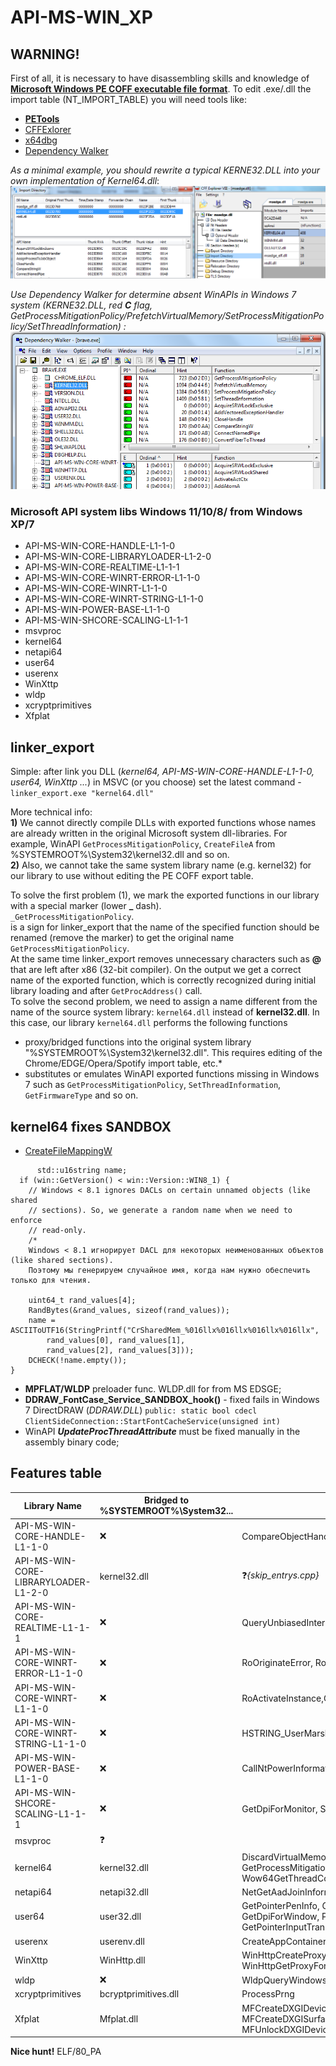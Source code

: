 # API-MS-WIN_XP
## WARNING!
First of all, it is necessary to have disassembling skills and knowledge of [**Microsoft Windows PE COFF executable file format**](https://learn.microsoft.com/en-us/windows/win32/debug/pe-format). To edit .exe/.dll the import table (NT_IMPORT_TABLE) you will need tools like:
* [**PETools**](https://github.com/petoolse/petools)
* [CFFExlorer](https://ntcore.com/?page_id=388)
* [x64dbg](https://github.com/x64dbg/x64dbg)
* [Dependency Walker](https://www.dependencywalker.com/)
	
*As a minimal example, you should rewrite a typical KERNE32.DLL into your own implementation of Kernel64.dll*:
![kernel64](PETools_CFF_IMPORT_TABLE.png "PETools and CFF Explorer VIII - NT_IMPORT_TABLE")

*Use Dependency Walker for determine absent WinAPIs in Windows 7 system (KERNE32.DLL, red **C** flag, GetProcessMitigationPolicy/PrefetchVirtualMemory/SetProcessMitigationPolicy/SetThreadInformation) :*
![KERNEL32_WINAPI](DEPENDENCY_KERNEL32_WINDOWS7.PNG "Dependency Walker detected broken APIs (RED)")

### Microsoft API system libs Windows 11/10/8/ from Windows XP/7  
  
- API-MS-WIN-CORE-HANDLE-L1-1-0
- API-MS-WIN-CORE-LIBRARYLOADER-L1-2-0
- API-MS-WIN-CORE-REALTIME-L1-1-1
- API-MS-WIN-CORE-WINRT-ERROR-L1-1-0  
- API-MS-WIN-CORE-WINRT-L1-1-0   
- API-MS-WIN-CORE-WINRT-STRING-L1-1-0   
- API-MS-WIN-POWER-BASE-L1-1-0   
- API-MS-WIN-SHCORE-SCALING-L1-1-1   
- msvproc
- kernel64  
- netapi64
- user64
- userenx
- WinXttp
- wldp
- xcryptprimitives
- Xfplat

## linker_export
Simple: after link you DLL (*kernel64, API-MS-WIN-CORE-HANDLE-L1-1-0, user64, WinXttp ...*) in MSVC (or you choose) set the latest command -   
`linker_export.exe "kernel64.dll"`  

More technical info:  
**1)** We cannot directly compile DLLs with exported functions whose names are already written in the original Microsoft system dll-libraries. 
For example, WinAPI `GetProcessMitigationPolicy`, `CreateFileA` from %SYSTEMROOT%\System32\kernel32.dll and so on.  
**2)** Also, we cannot take the same system library name (e.g. kernel32) for our library to use without editing the PE COFF export table.

To solve the first problem (1), we mark the exported functions in our library with a special marker (lower **_** dash).  
`_GetProcessMitigationPolicy`.  
is a sign for linker_export that the name of the specified function should be renamed (remove the marker) to get the original name `GetProcessMitigationPolicy`.  
At the same time linker_export removes unnecessary characters such as **@** that are left after x86 (32-bit compiler). On the output we get a correct name of the exported function, which is correctly recognized during initial library loading and after `GetProcAddress()` call.  
To solve the second problem, we need to assign a name different from the name of the source system library: `kernel64.dll` instead of **kernel32.dll**. In this case, our library `kernel64.dll` performs the following functions
* proxy/bridged functions into the original system library "%SYSTEMROOT%\System32\kernel32.dll". This requires editing of the Chrome/EDGE/Opera/Spotify import table, etc.*  
* substitutes or emulates WinAPI exported functions missing in Windows 7 such as `GetProcessMitigationPolicy`, `SetThreadInformation`, `GetFirmwareType` and so on.

## kernel64 fixes SANDBOX 
* [CreateFileMappingW](https://learn.microsoft.com/en-us/windows/win32/api/memoryapi/nf-memoryapi-createfilemappingw)
```
      std::u16string name;
  if (win::GetVersion() < win::Version::WIN8_1) {
    // Windows < 8.1 ignores DACLs on certain unnamed objects (like shared
    // sections). So, we generate a random name when we need to enforce
    // read-only.
	/*
	Windows < 8.1 игнорирует DACL для некоторых неименованных объектов (like shared sections). 
	Поэтому мы генерируем случайное имя, когда нам нужно обеспечить только для чтения.
	
    uint64_t rand_values[4];
    RandBytes(&rand_values, sizeof(rand_values));
    name = ASCIIToUTF16(StringPrintf("CrSharedMem_%016llx%016llx%016llx%016llx",
        rand_values[0], rand_values[1],
        rand_values[2], rand_values[3]));
    DCHECK(!name.empty());
}
```
* **MPFLAT/WLDP** preloader func. WLDP.dll for from MS EDSGE;
* **DDRAW_FontCase_Service_SANDBOX_hook()** - fixed fails in Windows 7 DirectDRAW (*DDRAW.DLL*)  `public: static bool cdecl ClientSideConnection::StartFontCacheService(unsigned int)`
* WinAPI ***UpdateProcThreadAttribute*** must be fixed manually in the assembly binary code;

## Features table
| Library Name | Bridged to %SYSTEMROOT%\System32\... | EXPORT_TABLE |
| ------ | ------ |------ |
| API-MS-WIN-CORE-HANDLE-L1-1-0 | ❌ | CompareObjectHandles |
| API-MS-WIN-CORE-LIBRARYLOADER-L1-2-0 | kernel32.dll | ❓*{skip_entrys.cpp}* | 
| API-MS-WIN-CORE-REALTIME-L1-1-1 | ❌ |  QueryUnbiasedInterruptTimePrecise |
| API-MS-WIN-CORE-WINRT-ERROR-L1-1-0 | ❌ | RoOriginateError, RoTransformError, ... |
| API-MS-WIN-CORE-WINRT-L1-1-0    | ❌ | RoActivateInstance,GetActivationFactory,RoGetActivationFactory, ... |
| API-MS-WIN-CORE-WINRT-STRING-L1-1-0 | ❌ | HSTRING_UserMarshal,... |
| API-MS-WIN-POWER-BASE-L1-1-0 | ❌ | CallNtPowerInformation,PowerDeterminePlatformRoleEx |
| API-MS-WIN-SHCORE-SCALING-L1-1-1 | ❌ | GetDpiForMonitor, SetProcessDpiAwareness, GetScaleFactorForMonitor |
| msvproc | ❓ |  |
| kernel64 | kernel32.dll | DiscardVirtualMemory, PrefetchVirtualMemory, SetThreadInformation, GetProcessMitigationPolicy,SetProcessMitigationPolicy, Wow64GetThreadContext, GetPackageFamilyName,... |
| netapi64 | netapi32.dll | NetGetAadJoinInformation, NetFreeAadJoinInformation |
| user64 | user32.dll | GetPointerPenInfo, GetPointerType, RegisterSuspendResumeNotification, GetDpiForWindow, PhysicalToLogicalPointForPerMonitorDPI, GetPointerInputTransform,...  |
| userenx | userenv.dll | CreateAppContainerProfile,DeriveAppContainerSidFromAppContainerName |
| WinXttp | WinHttp.dll | WinHttpCreateProxyResolver, WinHttpFreeProxyResult, WinHttpGetProxyForUrlEx, WinHttpGetProxyResult |
| wldp | ❌ | WldpQueryWindowsLockdownMode |
| xcryptprimitives | bcryptprimitives.dll | ProcessPrng |
| Xfplat | Mfplat.dll | MFCreateDXGIDeviceManager, MFCreateDXGISurfaceBuffer,MFLockDXGIDeviceManager, MFUnlockDXGIDeviceManager |

**Nice hunt!**
ELF/80_PA
